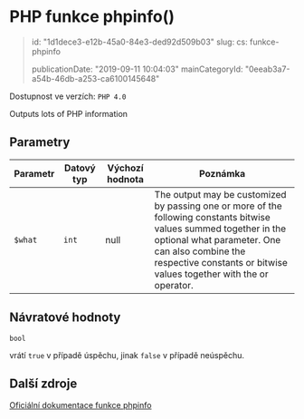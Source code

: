 PHP funkce phpinfo()
====================

> id: "1d1dece3-e12b-45a0-84e3-ded92d509b03"
> slug:
> 	cs: funkce-phpinfo
>
> publicationDate: "2019-09-11 10:04:03"
> mainCategoryId: "0eeab3a7-a54b-46db-a253-ca6100145648"

Dostupnost ve verzích: `PHP 4.0`

Outputs lots of PHP information


Parametry
--------------

| Parametr | Datový typ | Výchozí hodnota | Poznámka |
|-----|-----|-----|-----|
| `$what` | `int` | null | The output may be customized by passing one or more of the following constants bitwise values summed together in the optional what parameter. One can also combine the respective constants or bitwise values together with the or operator. |


Návratové hodnoty
----------------

`bool`

vrátí `true` v případě úspěchu, jinak `false` v případě neúspěchu.

Další zdroje
------------

[Oficiální dokumentace funkce phpinfo](https://www.php.net/manual/en/function.phpinfo.php)
